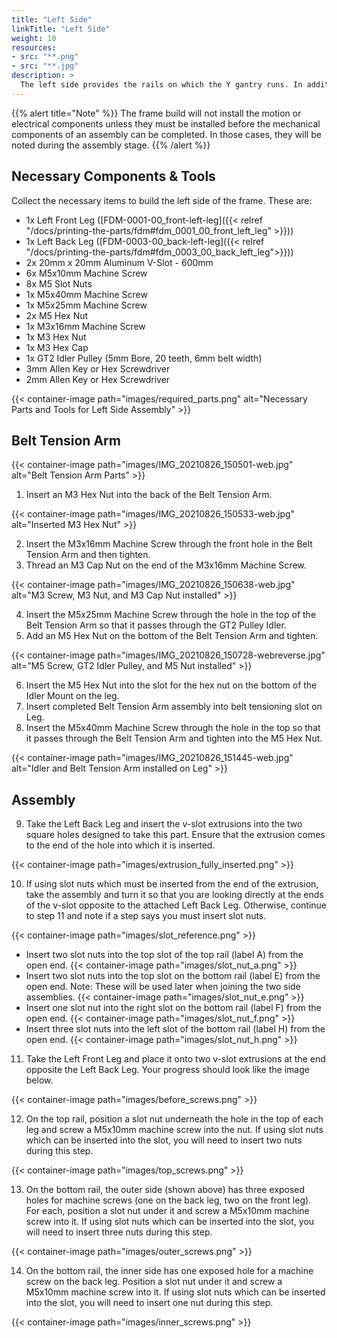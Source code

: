 ```yaml
---
title: "Left Side"
linkTitle: "Left Side"
weight: 10
resources:
- src: "**.png"
- src: "**.jpg"
description: >
  The left side provides the rails on which the Y gantry runs. In addition, most of the cables are routed to the front left of the machine as that is where the controller ultimately lives.
---
```


{{% alert title="Note" %}}
The frame build will not install the motion or electrical components unless they must be installed before the mechanical components of an assembly can be completed. In those cases, they will be noted during the assembly stage.
{{% /alert %}}


## Necessary Components & Tools

Collect the necessary items to build the left side of the frame. These are:

* 1x Left Front Leg ([FDM-0001-00_front-left-leg]({{< relref "/docs/printing-the-parts/fdm#fdm_0001_00_front_left_leg" >}}))
* 1x Left Back Leg ([FDM-0003-00_back-left-leg]({{< relref "/docs/printing-the-parts/fdm#fdm_0003_00_back_left_leg">}}))
* 2x 20mm x 20mm Aluminum V-Slot - 600mm
* 6x M5x10mm Machine Screw
* 8x M5 Slot Nuts
* 1x M5x40mm Machine Screw
* 1x M5x25mm Machine Screw
* 2x M5 Hex Nut
* 1x M3x16mm Machine Screw
* 1x M3 Hex Nut
* 1x M3 Hex Cap
* 1x GT2 Idler Pulley (5mm Bore, 20 teeth, 6mm belt width)
* 3mm Allen Key or Hex Screwdriver
* 2mm Allen Key or Hex Screwdriver

{{< container-image path="images/required_parts.png" alt="Necessary Parts and Tools for Left Side Assembly" >}}

## Belt Tension Arm

{{< container-image path="images/IMG_20210826_150501-web.jpg" alt="Belt Tension Arm Parts" >}}

1. Insert an M3 Hex Nut into the back of the Belt Tension Arm.

{{< container-image path="images/IMG_20210826_150533-web.jpg" alt="Inserted M3 Hex Nut" >}}

2. Insert the M3x16mm Machine Screw through the front hole in the Belt Tension Arm and then tighten.
3. Thread an M3 Cap Nut on the end of the M3x16mm Machine Screw.

{{< container-image path="images/IMG_20210826_150638-web.jpg" alt="M3 Screw, M3 Nut, and M3 Cap Nut installed" >}}

4. Insert the M5x25mm Machine Screw through the hole in the top of the Belt Tension Arm so that it passes through the GT2 Pulley Idler.
5. Add an M5 Hex Nut on the bottom of the Belt Tension Arm and tighten.

{{< container-image path="images/IMG_20210826_150728-webreverse.jpg" alt="M5 Screw, GT2 Idler Pulley, and M5 Nut installed" >}}

6. Insert the M5 Hex Nut into the slot for the hex nut on the bottom of the Idler Mount on the leg.
7. Insert completed Belt Tension Arm assembly into belt tensioning slot on Leg.
8. Insert the M5x40mm Machine Screw through the hole in the top so that it passes through the Belt Tension Arm and tighten into the M5 Hex Nut.

{{< container-image path="images/IMG_20210826_151445-web.jpg" alt="Idler and Belt Tension Arm installed on Leg" >}}

## Assembly

9. Take the Left Back Leg and insert the v-slot extrusions into the two square holes designed to take this part. Ensure that the extrusion comes to the end of the hole into which it is inserted.

{{< container-image path="images/extrusion_fully_inserted.png" >}}

10. If using slot nuts which must be inserted from the end of the extrusion, take the assembly and turn it so that you are looking directly at the ends of the v-slot opposite to the attached Left Back Leg. Otherwise, continue to step 11 and note if a step says you must insert slot nuts.

{{< container-image path="images/slot_reference.png" >}}

* Insert two slot nuts into the top slot of the top rail (label A) from the open end. 
  {{< container-image path="images/slot_nut_a.png" >}}
* Insert two slot nuts into the top slot on the bottom rail (label E) from the open end. Note: These will be used later when joining the two side assemblies.
  {{< container-image path="images/slot_nut_e.png" >}}
* Insert one slot nut into the right slot on the bottom rail (label F) from the open end. 
  {{< container-image path="images/slot_nut_f.png" >}}
* Insert three slot nuts into the left slot of the bottom rail (label H) from the open end. 
  {{< container-image path="images/slot_nut_h.png" >}}

11. Take the Left Front Leg and place it onto two v-slot extrusions at the end opposite the Left Back Leg. Your progress should look like the image below.

{{< container-image path="images/before_screws.png" >}}

12. On the top rail, position a slot nut underneath the hole in the top of each leg and screw a M5x10mm machine screw into the nut. If using slot nuts which can be inserted into the slot, you will need to insert two nuts during this step.

{{< container-image path="images/top_screws.png" >}}

13. On the bottom rail, the outer side (shown above) has three exposed holes for machine screws (one on the back leg, two on the front leg). For each, position a slot nut under it and screw a M5x10mm machine screw into it. If using slot nuts which can be inserted into the slot, you will need to insert three nuts during this step. 

{{< container-image path="images/outer_screws.png" >}}

14. On the bottom rail, the inner side has one exposed hole for a machine screw on the back leg. Position a slot nut under it and screw a M5x10mm machine screw into it. If using slot nuts which can be inserted into the slot, you will need to insert one nut during this step. 

{{< container-image path="images/inner_screws.png" >}}


